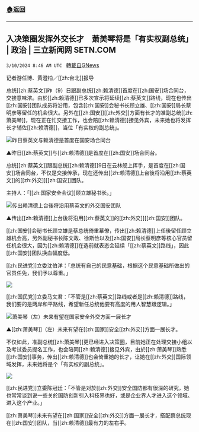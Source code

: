###  [:house:返回](README.md)
---


## 入决策圈发挥外交长才　萧美琴将是「有实权副总统」 | 政治 | 三立新闻网  SETN.COM
`3/10/2024 8:46 AM UTC ` [轉載自GNews](https://gnews.org/articles/2381397)

记者游任博、黄澄柏／[[zh:台北]]报导

总统[[zh:蔡英文]]昨（9）日跟副总统[[zh:赖清德]]首度在[[zh:国安]]场合同台，交接意味浓。由於[[zh:赖清德]]已多次宣示将延续[[zh:蔡英文]]路线，现在也传出[[zh:国安]]团队成员将沿用，包含[[zh:国安]]会秘书长顾立雄、[[zh:国安]]局长蔡明彦等留任的机会很大。另外在[[zh:国安]][[zh:外交]]方面有长才的准副总统[[zh:萧美琴]]，现在正在忙交接工作，也会陪[[zh:赖清德]]接见外宾，未来她也将发挥长才辅佐[[zh:赖清德]]，当位「有实权的副总统」。

![昨日蔡英文与赖清德是首度在国安场合同台](https://attach.setn.com/newsimages/2024/03/10/4562459-PH.jpg "昨日蔡英文与赖清德是首度在国安场合同台")

▲昨日[[zh:蔡英文]]与[[zh:赖清德]]是首度在[[zh:国安]]场合同台。

总统[[zh:蔡英文]]跟副总统[[zh:赖清德]]9日在云林舰上挥手，是首度在[[zh:国安]]场合同台，不仅是交接传承，现在还传出[[zh:赖清德]]上台後将沿用[[zh:蔡英文]]的[[zh:外交]][[zh:国安]]团队。

主持人：「[[zh:国家安全会议]]顾立雄秘书长。」

![传出赖清德上台後将沿用蔡英文的外交国安团队](https://attach.setn.com/newsimages/2024/03/10/4562460-PH.jpg "传出赖清德上台後将沿用蔡英文的外交国安团队")

▲传出[[zh:赖清德]]上台後将沿用[[zh:蔡英文]]的[[zh:外交]][[zh:国安]]团队。

[[zh:国安]]会秘书长顾立雄是蔡总统倚重幕僚，传出[[zh:赖清德]]上任後留任顾立雄机会高，另外副秘书长陈文政、徐斯俭以及[[zh:国安]]局长蔡明彦等核心官员留任机会很大，因为[[zh:赖清德]]在选前就表态会延续「[[zh:蔡英文]]路线」，因此[[zh:国安]]团队换血幅度低。

[[zh:民进党]]立委沈伯洋：「总统有自己的民意基础，根据这个民意基础所做出的官员任免，我们予以尊重。」

![](https://attach.setn.com/newsimages/2024/03/10/4562457-PH.jpg "")

[[zh:国民党]]立委马文君：「不管是[[zh:蔡英文]]路线或者是[[zh:赖清德]]路线，我们要的是两岸和平路线，希望新任总统他要有高度的用人智慧跟逻辑。」

![萧美琴（左）未来有望在国家安全外交方面一展长才](https://attach.setn.com/newsimages/2024/03/10/4562461-PH.jpg "萧美琴（左）未来有望在国家安全外交方面一展长才")

▲[[zh:萧美琴]]（左）未来有望在[[zh:国家]]安全[[zh:外交]]方面一展长才。

不仅如此，准副总统[[zh:萧美琴]]更已经进入决策圈，目前她正在处理交接小组以及考试委员提名工作，也会陪同[[zh:赖清德]]接见外宾，由於[[zh:萧美琴]]熟悉[[zh:国安]]事务，传出[[zh:赖清德]]也会倚重她的长才，让她在[[zh:外交]]国际领域发挥，未来她将是个「有实权的副总统」。

![](https://attach.setn.com/newsimages/2024/03/10/4562458-PH.jpg "")

[[zh:民进党]]立委陈冠廷：「不管是对於[[zh:外交]]安全国防都有很深的研究，她也常常谈到说一些关於国防创新引入科技界也好，或是企业界人才进入这个领域、进入这个产业。」

[[zh:萧美琴]]未来有望在[[zh:国家]]安全[[zh:外交]]方面一展长才，搭配蔡总统现在[[zh:国安]]团队，当[[zh:赖清德]]最有力的左右手。
